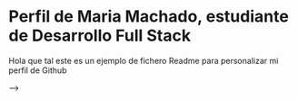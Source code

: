 # Perfil de Maria Machado, estudiante de Desarrollo Full Stack

Hola que tal este es un ejemplo de fichero Readme para personalizar mi perfil de Github

-->
